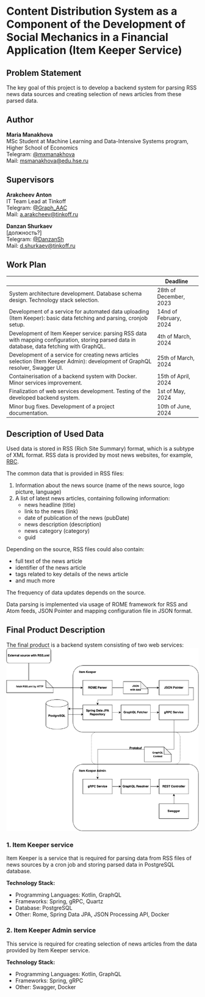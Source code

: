 # Content Distribution System as a Component of the Development of Social Mechanics in a Financial Application (Item Keeper Service)

## Problem Statement
The key goal of this project is to develop a backend system for parsing RSS news data sources and creating selection of news articles from these parsed data.

## Author
**Maria Manakhova**<br>
MSc Student at Machine Learning and Data-Intensive Systems program, Higher School of Economics<br>
Telegram: [@mxmanakhova](https://t.me/mxmanakhova)<br>
Mail: msmanakhova@edu.hse.ru

## Supervisors
**Arakcheev Anton**<br>
IT Team Lead at Tinkoff<br>
Telegram: [@Graph_AAC](https://t.me/Graph_AAC)<br>
Mail: a.arakcheev@tinkoff.ru

**Danzan Shurkaev**<br>
[должность?]<br>
Telegram: [@DanzanSh](https://t.me/DanzanSh)<br>
Mail: d.shurkaev@tinkoff.ru

## Work Plan
|                                                                                                                                               | Deadline               |
|-----------------------------------------------------------------------------------------------------------------------------------------------|------------------------|
| System architecture development. Database schema design. Technology stack selection.                                                          | 28th of December, 2023 |
| Development of a service for automated data uploading (Item Keeper): basic data fetching and parsing, cronjob setup.                          | 14nd of February, 2024 |
| Development of Item Keeper service: parsing RSS data with mapping configuration, storing parsed data in database, data fetching with GraphQL. | 4th of March, 2024     |
| Development of a service for creating news articles selection (Item Keeper Admin): development of GraphQL resolver, Swagger UI.               | 25th of March, 2024    |
| Containerisation of a backend system with Docker. Minor services improvement.                                                                 | 15th of April, 2024    |
| Finalization of web services development. Testing of the developed backend system.                                                            | 1st of May, 2024       |
| Minor bug fixes. Development of a project documentation.                                                                                      | 10th of June, 2024     |


## Description of Used Data
Used data is stored in RSS (Rich Site Summary) format, which is a subtype of XML format. RSS data is provided by most news websites, for example, [RBC](http://static.feed.rbc.ru/rbc/logical/footer/news.rss).

The common data that is provided in RSS files:
1. Information about the news source (name of the news source, logo picture, language)
2. A list of latest news articles, containing following information:
   * news headline (title)
   * link to the news (link)
   * date of publication of the news (pubDate)
   * news description (description)
   * news category (category)
   * guid

Depending on the source, RSS files could also contain:
   * full text of the news article
   * identifier of the news article
   * tags related to key details of the news article
   * and much more

The frequency of data updates depends on the source.

Data parsing is implemented via usage of ROME framework for RSS and Atom feeds, JSON Pointer and mapping configuration file in JSON format.

## Final Product Description
The final product is a backend system consisting of two web services:
![Scheme](architecture_scheme.png)
### 1. Item Keeper service
Item Keeper is a service that is required for parsing data from RSS files of news sources by a cron job and storing parsed data in PostgreSQL database.

**Technology Stack:** 
* Programming Languages: Kotlin, GraphQL
* Frameworks: Spring, gRPC, Quartz
* Database: PostgreSQL
* Other: Rome, Spring Data JPA, JSON Processing API, Docker

### 2. Item Keeper Admin service
This service is required for creating selection of news articles from the data provided by Item Keeper service.

**Technology Stack:**
* Programming Languages: Kotlin, GraphQL
* Frameworks: Spring, gRPC
* Other: Swagger, Docker
